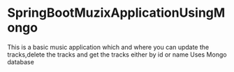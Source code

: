 # SpringBootMuzixApplicationUsingMongo

This is a basic music application which and where you can update the tracks,delete the tracks and get the tracks either by id or name
Uses Mongo database
